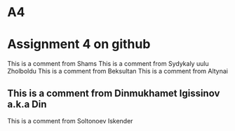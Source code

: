 # A4
# Assignment 4 on github
This is a comment from Shams
This is a comment from Sydykaly uulu Zholboldu
This is a comment from Beksultan
This is a comment from Altynai
## This is a comment from Dinmukhamet Igissinov a.k.a Din
This is a comment from Soltonoev Iskender
